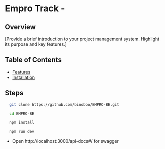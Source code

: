 # Empro Track - 

## Overview

[Provide a brief introduction to your project management system. Highlight its purpose and key features.]

## Table of Contents

- [Features](#features)
- [Installation](#installation)

## Steps


```bash
  git clone https://github.com/binoboo/EMPRO-BE.git
```


```bash
  cd EMPRO-BE
```

```bash
  npm install
```

```bash
  npm run dev
```

- Open http://localhost:3000/api-docs#/ for swagger
